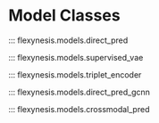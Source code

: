 # Model Classes

::: flexynesis.models.direct_pred

::: flexynesis.models.supervised_vae

::: flexynesis.models.triplet_encoder

::: flexynesis.models.direct_pred_gcnn

::: flexynesis.models.crossmodal_pred
